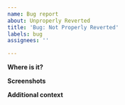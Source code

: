 ```yaml
---
name: Bug report
about: Unproperly Reverted
title: 'Bug: Not Properly Reverted'
labels: bug
assignees: ''

---
```


**Where is it?**

**Screenshots**

**Additional context**
